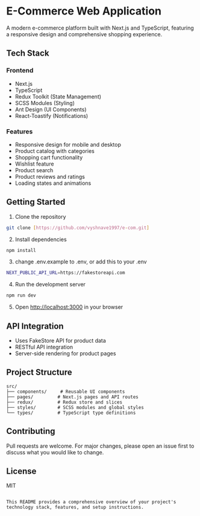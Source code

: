 
# E-Commerce Web Application

A modern e-commerce platform built with Next.js and TypeScript, featuring a responsive design and comprehensive shopping experience.

## Tech Stack

### Frontend
- Next.js
- TypeScript
- Redux Toolkit (State Management)
- SCSS Modules (Styling)
- Ant Design (UI Components)
- React-Toastify (Notifications)

### Features
- Responsive design for mobile and desktop
- Product catalog with categories
- Shopping cart functionality
- Wishlist feature
- Product search
- Product reviews and ratings
- Loading states and animations

## Getting Started

1. Clone the repository
```bash
git clone [https://github.com/vyshnave1997/e-com.git]
```

2. Install dependencies
```bash
npm install
```
3. change .env.example to .env, or add this to your .env
```bash
NEXT_PUBLIC_API_URL=https://fakestoreapi.com
```

4. Run the development server
```bash
npm run dev
```

5. Open [http://localhost:3000](http://localhost:3000) in your browser

## API Integration
- Uses FakeStore API for product data
- RESTful API integration
- Server-side rendering for product pages

## Project Structure
```
src/
├── components/     # Reusable UI components
├── pages/         # Next.js pages and API routes
├── redux/         # Redux store and slices
├── styles/        # SCSS modules and global styles
└── types/         # TypeScript type definitions
```

## Contributing
Pull requests are welcome. For major changes, please open an issue first to discuss what you would like to change.

## License
MIT
```

This README provides a comprehensive overview of your project's technology stack, features, and setup instructions.
